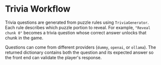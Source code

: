 # Trivia Workflow

Trivia questions are generated from puzzle rules using `TriviaGenerator`. Each rule describes which puzzle portion to reveal. For example, `"Reveal chunk 0"` becomes a trivia question whose correct answer unlocks that chunk in the game.

Questions can come from different providers (`dummy`, `openai`, or `ollama`). The returned dictionary contains both the question and its expected answer so the front end can validate the player's response.
